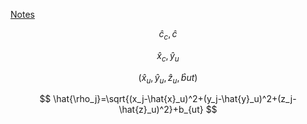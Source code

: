 [Notes](https://github.com/SpartaSci/polito)


$$\hat{c}_c, \hat{c}$$


$$ \hat{x}_c, \hat{y}_u $$

$$(\hat{x}_u,\hat{y}_u,\hat{z}_u,\hat{b}{ut})$$

$$
\hat{\rho_j}=\sqrt{(x_j-\hat{x}_u)^2+(y_j-\hat{y}_u)^2+(z_j-\hat{z}_u)^2}+b_{ut}
$$
